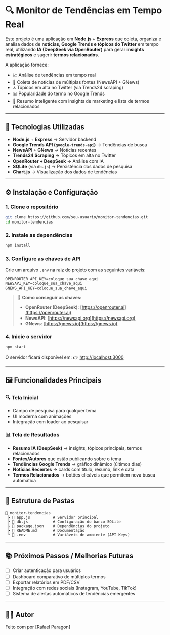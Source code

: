 # 🔍 Monitor de Tendências em Tempo Real

Este projeto é uma aplicação em **Node.js + Express** que coleta, organiza e analisa dados de **notícias, Google Trends e tópicos do Twitter** em tempo real, utilizando **IA (DeepSeek via OpenRouter)** para gerar **insights estratégicos** e sugerir **termos relacionados**.

A aplicação fornece:

* 📈 Análise de tendências em tempo real
* 📰 Coleta de notícias de múltiplas fontes (NewsAPI + GNews)
* 🔝 Tópicos em alta no Twitter (via Trends24 scraping)
* 📊 Popularidade do termo no Google Trends
* 🤖 Resumo inteligente com insights de marketing e lista de termos relacionados

---

## 🚀 Tecnologias Utilizadas

* **Node.js** + **Express** → Servidor backend
* **Google Trends API (`google-trends-api`)** → Tendências de busca
* **NewsAPI + GNews** → Notícias recentes
* **Trends24 Scraping** → Tópicos em alta no Twitter
* **OpenRouter + DeepSeek** → Análise com IA
* **SQLite** (via `db.js`) → Persistência dos dados de pesquisa
* **Chart.js** → Visualização dos dados de tendências

---

## ⚙️ Instalação e Configuração

### 1. Clone o repositório

```bash
git clone https://github.com/seu-usuario/monitor-tendencias.git
cd monitor-tendencias
```

### 2. Instale as dependências

```bash
npm install
```

### 3. Configure as chaves de API

Crie um arquivo `.env` na raiz do projeto com as seguintes variáveis:

```env
OPENROUTER_API_KEY=coloque_sua_chave_aqui
NEWSAPI_KEY=coloque_sua_chave_aqui
GNEWS_API_KEY=coloque_sua_chave_aqui
```

> 🔑 **Como conseguir as chaves:**
>
> * **OpenRouter (DeepSeek)**: [https://openrouter.ai](https://openrouter.ai)
> * **NewsAPI**: [https://newsapi.org](https://newsapi.org)
> * **GNews**: [https://gnews.io](https://gnews.io)

### 4. Inicie o servidor

```bash
npm start
```

O servidor ficará disponível em:
👉 [http://localhost:3000](http://localhost:3000)

---

## 🖼️ Funcionalidades Principais

### 🔍 Tela Inicial

* Campo de pesquisa para qualquer tema
* UI moderna com animações
* Integração com loader ao pesquisar

### 📊 Tela de Resultados

* **Resumo IA (DeepSeek)** → insights, tópicos principais, termos relacionados
* **Fontes/Autores** que estão publicando sobre o tema
* **Tendências Google Trends** → gráfico dinâmico (últimos dias)
* **Notícias Recentes** → cards com título, resumo, link e data
* **Termos Relacionados** → botões clicáveis que permitem nova busca automática

---

## 📌 Estrutura de Pastas

```
📂 monitor-tendencias
 ┣ 📜 app.js          # Servidor principal
 ┣ 📜 db.js           # Configuração do banco SQLite
 ┣ 📜 package.json    # Dependências do projeto
 ┣ 📜 README.md       # Documentação
 ┗ 📜 .env            # Variáveis de ambiente (API Keys)
```

---

## 📚 Próximos Passos / Melhorias Futuras

* [ ] Criar autenticação para usuários
* [ ] Dashboard comparativo de múltiplos termos
* [ ] Exportar relatórios em PDF/CSV
* [ ] Integração com redes sociais (Instagram, YouTube, TikTok)
* [ ] Sistema de alertas automáticos de tendências emergentes

---

## 🧑‍💻 Autor

Feito com por \[Rafael Paragon]

